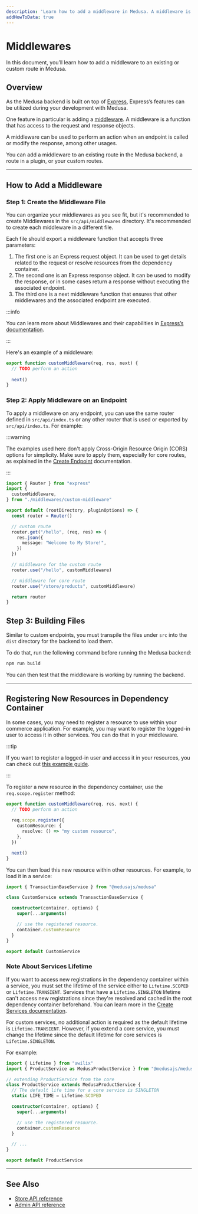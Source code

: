 ```yaml
---
description: 'Learn how to add a middleware in Medusa. A middleware is a function that has access to the request and response objects and can be used to perform actions around an endpoint.'
addHowToData: true
---
```


# Middlewares

In this document, you’ll learn how to add a middleware to an existing or custom route in Medusa.

## Overview

As the Medusa backend is built on top of [Express](https://expressjs.com/), Express’s features can be utilized during your development with Medusa.

One feature in particular is adding a [middleware](http://expressjs.com/en/guide/using-middleware.html#using-middleware). A middleware is a function that has access to the request and response objects.

A middleware can be used to perform an action when an endpoint is called or modify the response, among other usages.

You can add a middleware to an existing route in the Medusa backend, a route in a plugin, or your custom routes.

---

## How to Add a Middleware

### Step 1: Create the Middleware File

You can organize your middlewares as you see fit, but it's recommended to create Middlewares in the `src/api/middlewares` directory. It's recommended to create each middleware in a different file.

Each file should export a middleware function that accepts three parameters:

1. The first one is an Express request object. It can be used to get details related to the request or resolve resources from the dependency container.
2. The second one is an Express response object. It can be used to modify the response, or in some cases return a response without executing the associated endpoint.
3. The third one is a next middleware function that ensures that other middlewares and the associated endpoint are executed.

:::info

You can learn more about Middlewares and their capabilities in [Express’s documentation](http://expressjs.com/en/guide/using-middleware.html#using-middleware).

:::

Here's an example of a middleware:

```ts title=src/api/middlewares/custom-middleware.ts
export function customMiddleware(req, res, next) {
  // TODO perform an action
  
  next()
}
```

### Step 2: Apply Middleware on an Endpoint

To apply a middleware on any endpoint, you can use the same router defined in `src/api/index.ts` or any other router that is used or exported by `src/api/index.ts`. For example:

:::warning

The examples used here don't apply Cross-Origin Resource Origin (CORS) options for simplicity. Make sure to apply them, especially for core routes, as explained in the [Create Endpoint](./create.md#cors-configuration) documentation.

:::

```ts title=src/api/index.ts
import { Router } from "express"
import { 
  customMiddleware,
} from "./middlewares/custom-middleware"

export default (rootDirectory, pluginOptions) => {
  const router = Router()

  // custom route
  router.get("/hello", (req, res) => {
    res.json({
      message: "Welcome to My Store!",
    })
  })

  // middleware for the custom route
  router.use("/hello", customMiddleware)

  // middleware for core route
  router.use("/store/products", customMiddleware)

  return router
}
```

## Step 3: Building Files

Similar to custom endpoints, you must transpile the files under `src` into the `dist` directory for the backend to load them.

To do that, run the following command before running the Medusa backend:

```bash npm2yarn
npm run build
```

You can then test that the middleware is working by running the backend.

---

## Registering New Resources in Dependency Container

In some cases, you may need to register a resource to use within your commerce application. For example, you may want to register the logged-in user to access it in other services. You can do that in your middleware.

:::tip

If you want to register a logged-in user and access it in your resources, you can check out [this example guide](./example-logged-in-user.md).

:::

To register a new resource in the dependency container, use the `req.scope.register` method:

```ts title=src/api/middlewares/custom-middleware.ts
export function customMiddleware(req, res, next) {
  // TODO perform an action
  
  req.scope.register({
    customResource: {
      resolve: () => "my custom resource",
    },
  })

  next()
}
```

You can then load this new resource within other resources. For example, to load it in a service:

<!-- eslint-disable prefer-rest-params -->

```ts title=src/services/custom-service.ts
import { TransactionBaseService } from "@medusajs/medusa"

class CustomService extends TransactionBaseService {

  constructor(container, options) {
    super(...arguments)

    // use the registered resource.
    container.customResource
  }
}

export default CustomService
```

### Note About Services Lifetime

If you want to access new registrations in the dependency container within a service, you must set the lifetime of the service either to `Lifetime.SCOPED` or `Lifetime.TRANSIENT`.  Services that have a `Lifetime.SINGLETON` lifetime can't access new registrations since they're resolved and cached in the root dependency container beforehand. You can learn more in the [Create Services documentation](../services/create-service.md#service-life-time).

For custom services, no additional action is required as the default lifetime is `Lifetime.TRANSIENT`. However, if you extend a core service, you must change the lifetime since the default lifetime for core services is `Lifetime.SINGLETON`.

For example:

<!-- eslint-disable prefer-rest-params -->

```ts
import { Lifetime } from "awilix"
import { ProductService as MedusaProductService } from "@medusajs/medusa"

// extending ProductService from the core
class ProductService extends MedusaProductService {
  // The default life time for a core service is SINGLETON
  static LIFE_TIME = Lifetime.SCOPED

  constructor(container, options) {
    super(...arguments)

    // use the registered resource.
    container.customResource
  }

  // ...
}

export default ProductService
```

---

## See Also

- [Store API reference](/api/store)
- [Admin API reference](/api/admin)
